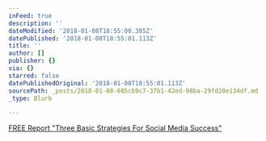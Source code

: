 ```yaml
---
inFeed: true
description: ''
dateModified: '2018-01-08T18:55:00.385Z'
datePublished: '2018-01-08T18:55:01.113Z'
title: ''
author: []
publisher: {}
via: {}
starred: false
datePublishedOriginal: '2018-01-08T18:55:01.113Z'
sourcePath: _posts/2018-01-08-685cb9c7-37b1-42ed-98ba-29fd20e134df.md
_type: Blurb

---
```

[FREE Report "Three Basic Strategies For Social Media Success"][0]

[0]: http://eepurl.com/c1eP_b